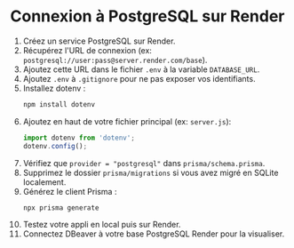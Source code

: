 # Connexion à PostgreSQL sur Render

1. Créez un service PostgreSQL sur Render.
2. Récupérez l'URL de connexion (ex: `postgresql://user:pass@server.render.com/base`).
3. Ajoutez cette URL dans le fichier `.env` à la variable `DATABASE_URL`.
4. Ajoutez `.env` à `.gitignore` pour ne pas exposer vos identifiants.
5. Installez dotenv :
   ```sh
   npm install dotenv
   ```
6. Ajoutez en haut de votre fichier principal (ex: `server.js`):
   ```js
   import dotenv from 'dotenv';
   dotenv.config();
   ```
7. Vérifiez que `provider = "postgresql"` dans `prisma/schema.prisma`.
8. Supprimez le dossier `prisma/migrations` si vous avez migré en SQLite localement.
9. Générez le client Prisma :
   ```sh
   npx prisma generate
   ```
10. Testez votre appli en local puis sur Render.
11. Connectez DBeaver à votre base PostgreSQL Render pour la visualiser.
